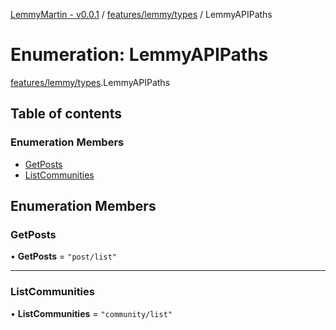 [LemmyMartin - v0.0.1](../README.md) / [features/lemmy/types](../modules/features_lemmy_types.md) / LemmyAPIPaths

# Enumeration: LemmyAPIPaths

[features/lemmy/types](../modules/features_lemmy_types.md).LemmyAPIPaths

## Table of contents

### Enumeration Members

- [GetPosts](features_lemmy_types.LemmyAPIPaths.md#getposts)
- [ListCommunities](features_lemmy_types.LemmyAPIPaths.md#listcommunities)

## Enumeration Members

### GetPosts

• **GetPosts** = ``"post/list"``

___

### ListCommunities

• **ListCommunities** = ``"community/list"``

